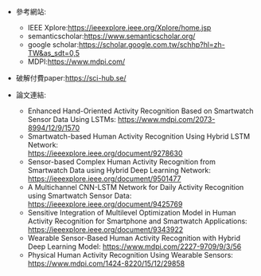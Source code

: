* 參考網站:  
  * IEEE Xplore:<https://ieeexplore.ieee.org/Xplore/home.jsp>  
  * semanticscholar:<https://www.semanticscholar.org/>  
  * google scholar:<https://scholar.google.com.tw/schhp?hl=zh-TW&as_sdt=0,5>  
  * MDPI:<https://www.mdpi.com/>  

* 破解付費paper:<https://sci-hub.se/>

* 論文連結: 
  * Enhanced Hand-Oriented Activity Recognition Based on Smartwatch Sensor Data Using LSTMs:  <https://www.mdpi.com/2073-8994/12/9/1570>   
  * Smartwatch-based Human Activity Recognition Using Hybrid LSTM Network:   
    <https://ieeexplore.ieee.org/document/9278630>  
  * Sensor-based Complex Human Activity Recognition from Smartwatch Data using Hybrid Deep Learning Network:  <https://ieeexplore.ieee.org/document/9501477>  
  * A Multichannel CNN-LSTM Network for Daily Activity Recognition using Smartwatch Sensor Data:  <https://ieeexplore.ieee.org/document/9425769>  
  * Sensitive Integration of Multilevel Optimization Model in Human Activity Recognition for Smartphone and Smartwatch Applications:  <https://ieeexplore.ieee.org/document/9343922> 
  *  Wearable Sensor-Based Human Activity Recognition with Hybrid Deep Learning Model:  <https://www.mdpi.com/2227-9709/9/3/56>  
  *  Physical Human Activity Recognition Using Wearable Sensors:  <https://www.mdpi.com/1424-8220/15/12/29858>  
